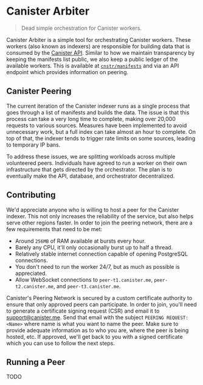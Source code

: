 # Canister Arbiter
> Dead simple orchestration for Canister workers.

Canister Arbiter is a simple tool for orchestrating Canister workers.
These workers (also known as indexers) are responsible for building data that is consumed by the [Canister API](https://github.com/cnstr/api).
Similar to how we maintain transparency by keeping the manifests list public, we also keep a public ledger of the available workers.
This is available at [`cnstr/manifests`](https://github.com/cnstr/manifests) and via an API endpoint which provides information on peering.

## Canister Peering
The current iteration of the Canister indexer runs as a single process that goes through a list of manifests and builds the data.
The issue is that this process can take a very long time to complete, making over 20,000 requests to various sources.
Measures have been implemented to avoid unnecessary work, but a full index can take almost an hour to complete.
On top of that, the indexer tends to trigger rate limits on some sources, leading to temporary IP bans.

To address these issues, we are splitting workloads across multiple volunteered peers.
Individuals have agreed to run a worker on their own infrastructure that gets directed by the orchestrator.
The plan is to eventually make the API, database, and orchestrator decentralized.

## Contributing
We'd appreciate anyone who is willing to host a peer for the Canister indexer.
This not only increases the reliability of the service, but also helps serve other regions faster.
In order to join the peering network, there are a few requirements that need to be met:

- Around `256MB` of RAM available at bursts every hour.
- Barely any CPU, it'll only occasionally burst up to half a thread.
- Relatively stable internet connection capable of opening PostgreSQL connections.
- You don't need to run the worker 24/7, but as much as possible is appreciated.
- Allow WebSocket connections to `peer-t1.canister.me`, `peer-t2.canister.me`, and `peer-t3.canister.me`.

Canister's Peering Network is secured by a custom certificate authority to ensure that only approved peers can participate.
In order to join, you'll need to generate a certificate signing request (CSR) and email it to [support@canister.me](mailto:support@canister.me).
Send that email with the subject `PEERING REQUEST: <Name>` where name is what you want to name the peer.
Make sure to provide adequate information as to who you are, where the peer is being hosted, etc.
If approved, we'll get back to you with a signed certificate which you can use to follow the next steps.

## Running a Peer
TODO
